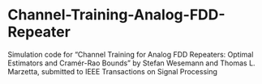 # Channel-Training-Analog-FDD-Repeater
Simulation code for “Channel Training for Analog FDD Repeaters: Optimal Estimators and Cramér-Rao Bounds” by Stefan Wesemann and Thomas L. Marzetta, submitted to IEEE Transactions on Signal Processing
